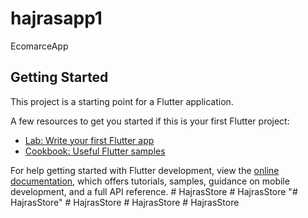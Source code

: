 # hajrasapp1

EcomarceApp

## Getting Started

This project is a starting point for a Flutter application.

A few resources to get you started if this is your first Flutter project:

- [Lab: Write your first Flutter app](https://docs.flutter.dev/get-started/codelab)
- [Cookbook: Useful Flutter samples](https://docs.flutter.dev/cookbook)

For help getting started with Flutter development, view the
[online documentation](https://docs.flutter.dev/), which offers tutorials,
samples, guidance on mobile development, and a full API reference.
#   H a j r a s S t o r e  
 #   H a j r a s S t o r e  
 "# HajrasStore" 
#   H a j r a s S t o r e  
 #   H a j r a s S t o r e  
 #   H a j r a s S t o r e  
 